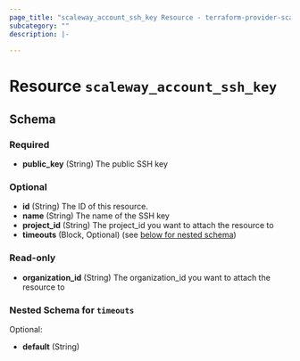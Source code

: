 ```yaml
---
page_title: "scaleway_account_ssh_key Resource - terraform-provider-scaleway"
subcategory: ""
description: |-
  
---
```


# Resource `scaleway_account_ssh_key`





## Schema

### Required

- **public_key** (String) The public SSH key

### Optional

- **id** (String) The ID of this resource.
- **name** (String) The name of the SSH key
- **project_id** (String) The project_id you want to attach the resource to
- **timeouts** (Block, Optional) (see [below for nested schema](#nestedblock--timeouts))

### Read-only

- **organization_id** (String) The organization_id you want to attach the resource to

<a id="nestedblock--timeouts"></a>
### Nested Schema for `timeouts`

Optional:

- **default** (String)


